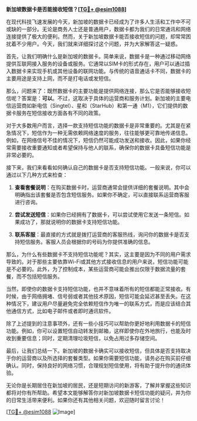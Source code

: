 **新加坡数据卡是否能接收短信？[[TG💪+ @esim1088](https://t.me/s/esim1088)]**

在现代科技飞速发展的今天，新加坡的数据卡已经成为了许多人生活和工作中不可或缺的一部分。无论是商务人士还是普通用户，数据卡都为我们的日常通讯和网络连接提供了极大的便利。然而，关于新加坡数据卡能否接收短信的问题，却常常困扰着不少用户。今天，我们就来详细探讨这个问题，并为大家解答这一疑惑。

首先，让我们明确什么是新加坡的数据卡。简单来说，数据卡是一种通过移动网络提供互联网接入服务的设备或服务。它通常以SIM卡的形式存在，用户可以通过插入数据卡来实现手机或其他设备的联网功能。与传统的语音通话卡不同，数据卡的主要用途是支持上网，而不是打电话或发短信。

那么，问题来了：既然数据卡的主要功能是提供网络连接，那么它是否能够接收短信呢？答案是：**可以**。不过，这取决于具体的运营商和服务计划。新加坡的主要电信运营商如新电信（Singtel）、星和（StarHub）和第一通（M1），它们提供的数据卡服务在短信接收方面各有不同的政策。

对于大多数用户而言，选择一款支持短信功能的数据卡是非常重要的。尤其是在紧急情况下，短信作为一种无需依赖网络速度的服务，往往能够更可靠地传递信息。例如，在网络信号不佳的情况下，短信仍然可能成功发送和接收。因此，如果你经常需要接收重要通知或者希望保持与他人的联系，确保你的数据卡具备短信功能是非常必要的。

接下来，我们来看看如何确认自己的数据卡是否支持短信功能。一般来说，你可以通过以下几种方式来检查：

1. **查看套餐说明**：在购买数据卡时，运营商通常会提供详细的套餐说明。其中会明确指出该套餐是否包含短信服务。如果你不确定，可以直接联系运营商客服进行咨询。

2. **尝试发送短信**：如果你已经拥有了数据卡，可以尝试使用它发送一条短信。如果成功了，那就说明你的数据卡支持短信功能。

3. **联系客服**：最直接的方式就是拨打运营商的客服热线，询问你的数据卡是否支持短信服务。客服人员会根据你的号码为你提供准确的信息。

那么，为什么有些数据卡不支持短信功能呢？其实，这主要是因为不同的用户需求导致的。对于那些主要依靠Wi-Fi或其他方式接收信息的用户来说，短信功能可能是不必要的。此外，为了控制成本，某些运营商可能会推出仅限于数据流量的套餐，而不包括短信服务。

当然，即使你的数据卡支持短信功能，也并不意味着所有的短信都能正常接收。有时候，由于网络拥堵、信号弱或者其他技术原因，短信可能会延迟甚至丢失。在这种情况下，建议用户尽量避免完全依赖短信作为唯一的联系方式，而是应该结合其他通信方式，比如电子邮件或者即时通讯软件。

除了上述提到的注意事项外，还有一些小技巧可以帮助你更好地利用数据卡的短信功能。例如，你可以设置短信自动转发到邮箱，这样即使你在外地旅行，也能及时收到重要信息；同时，定期清理垃圾短信，以免占用过多存储空间。

最后，让我们总结一下。新加坡的数据卡确实可以接收短信，但具体是否支持取决于你的运营商以及所选择的套餐类型。如果你需要短信功能，请务必在购买前仔细确认。同时，保持良好的网络习惯，合理规划短信使用，将有助于提升你的通讯体验。

无论你是长期居住在新加坡的居民，还是短期访问的新游客，了解并掌握这些知识都将对你有所帮助。希望本文能够解答你对新加坡数据卡短信功能的疑问，并为你的日常生活带来便利。如果你还有其他相关问题，欢迎随时留言讨论！

[[TG💪+ @esim1088](https://t.me/s/esim1088) ![Image](https://i.postimg.cc/4NQfJmqS/Snipaste-2025-05-13-00-14-12.png)]